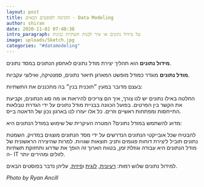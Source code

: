 ```yaml
---
layout: post
title: הקדמה לפוסטים הבאים - Data Modeling
author: shiran
date: 2020-11-02 07:40:38
intro_paragraph: על מידול נתונים או איך לבנות תשתיות נכונות
image: uploads/Sketch.jpg
categories: "#datamodeling"
---
```

**מידול נתונים** הוא תהליך יצירת מודל נתונים לאחסון הנתונים במסד נתונים.

**מודל נתונים** מוגדר כמודל מופשט המארגן תיאור נתונים, סמנטיקה, ואילוצי עקביות. 

בעצם מדובר במעין ״תוכנית בנין״ בה מתכננים את התשתיות: 

החלטה באילו נתונים יש לנו צורך, איך הם צריכים להיראות או מה סוג הנתונים, וקביעת את הקשר בין הפרטים. בפועל הכוונה בבניית מודל נתונים על ידי הגדרת טבלאות התייחסות ומפתחות ראשיים וזרים.
כל אלו יעזרו לנו בארגון נכון של הדאטה בייס.

מדוע להשתמש במודל נתונים?
המטרה העיקרית של שימוש במודל הנתונים היא:

להבטיח שכל אובייקטי הנתונים הנדרשים על ידי מסד הנתונים מוצגים במדויק. השמטת נתונים תוביל ליצירת דוחות פגומים ותניב תוצאות שגויות.
למרות שהיצירה הראשונית של מודל הנתונים היא עבודה וגוזלת זמן, בטווח הארוך זה הופך את שדרוג ותחזוקת תשתיות ה- IT לזולים ומהירים יותר.

למידול נתונים שלוש רמות: [רעיונית](https://shiran.tips/blog/data-modeling-%D7%94%D7%A8%D7%9E%D7%94-%D7%94%D7%A8%D7%A2%D7%99%D7%95%D7%A0%D7%99%D7%AA/), [לוגית](https://shiran.tips/blog/data-modeling-%D7%94%D7%A8%D7%9E%D7%94-%D7%94%D7%9C%D7%95%D7%92%D7%99%D7%AA/) ו[פיזית](https://shiran.tips/blog/data-modeling-%D7%94%D7%A8%D7%9E%D7%94-%D7%94%D7%A4%D7%99%D7%96%D7%99%D7%AA/), עליהן נדבר בפוסטים הבאים.

*Photo by Ryan Ancill*